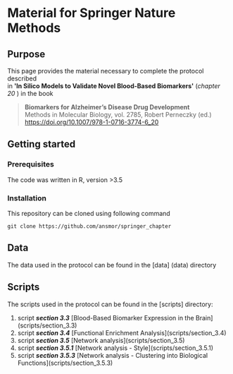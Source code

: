 # Material for Springer Nature Methods

## Purpose
This page provides the material necessary to complete the protocol described <br>
in <strong>'In Silico Models to Validate Novel Blood-Based Biomarkers'</strong> (<em>chapter 20 </em>) in the book <br>
><strong>Biomarkers for Alzheimer’s Disease Drug Development</strong><br>
Methods in Molecular Biology, vol. 2785, Robert Perneczky (ed.) <br>
https://doi.org/10.1007/978-1-0716-3774-6_20

## Getting started

### Prerequisites
The code was written in R, version >3.5

### Installation
This repository can be cloned using following command <br>
```
git clone https://github.com/ansmor/springer_chapter
```

## Data
The data used in the protocol can be found in the [data] (data) directory

## Scripts
The scripts used in the protocol can be found in the [scripts] directory:
<ol>
  <li>script <strong><em>section 3.3</em></strong> [Blood-Based Biomarker Expression in the Brain](scripts/section_3.3) </li>
  <li>script <strong><em>section 3.4</em></strong> [Functional Enrichment Analysis](scripts/section_3.4)</li>
  <li>script <strong><em>section 3.5</em></strong> [Network analysis](scripts/section_3.5)</li>
  <li>script <strong><em>section 3.5.1</em></strong> [Network analysis - Style](scripts/section_3.5.1)</li>
  <li>script <strong><em>section 3.5.3</em></strong> [Network analysis - Clustering into Biological Functions](scripts/section_3.5.3)</li>
</ol>
